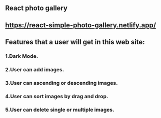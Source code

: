 ## React photo gallery

## https://react-simple-photo-gallery.netlify.app/

## Features that a user will get in this web site:

### 1.Dark Mode.

### 2.User can add images.

### 3.User can ascending or descending images.

### 4.User can sort images by drag and drop.

### 5.User can delete single or multiple images.
